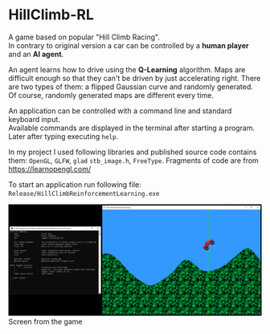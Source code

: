 # HillClimb-RL

A game based on popular "Hill Climb Racing".\
In contrary to original version a car can be controlled by a **human player** and an **AI agent**.

An agent learns how to drive using the **Q-Learning** algorithm. Maps are difficult enough so that they can't be driven by just accelerating right. There are two types of them: a flipped Gaussian curve and randomly generated. Of course, randomly generated maps are different every time.

An application can be controlled with a command line and standard keyboard input.\
Available commands are displayed in the terminal after starting a program. Later after typing executing `help`.

In my project I used following libraries and published source code contains them: `OpenGL`, `GLFW`, `glad` `stb_image.h`, `FreeType`. Fragments of code are from https://learnopengl.com/

To start an application run following file:\
`Release/HillClimbReinforcementLearning.exe`


![Screen from the game](/graphics/rl.png)
Screen from the game
